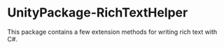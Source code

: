# UnityPackage-RichTextHelper
This package contains a few extension methods for writing rich text with C#.

